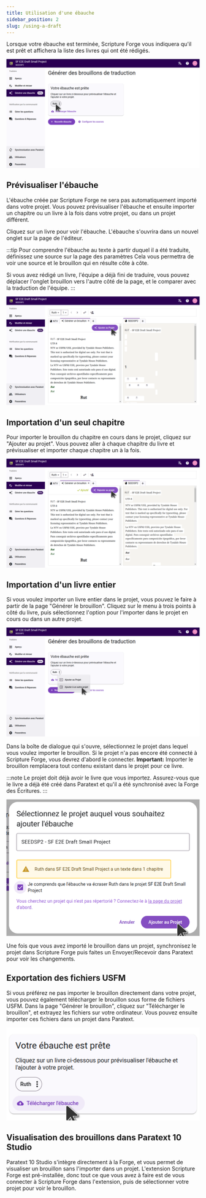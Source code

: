 ```yaml
---
title: Utilisation d'une ébauche
sidebar_position: 2
slug: /using-a-draft
---
```


Lorsque votre ébauche est terminée, Scripture Forge vous indiquera qu'il est prêt et affichera la liste des livres qui ont été rédigés.

![](./draft_complete.png)

## Prévisualiser l'ébauche

L'ébauche créée par Scripture Forge ne sera pas automatiquement importé dans votre projet. Vous pouvez prévisualiser l'ébauche et ensuite importer un chapitre ou un livre à la fois dans votre projet, ou dans un projet différent.

Cliquez sur un livre pour voir l'ébauche. L'ébauche s'ouvrira dans un nouvel onglet sur la page de l'éditeur.

:::tip
Pour comprendre l'ébauche au texte à partir duquel il a été traduite, définissez une source sur la page des paramètres Cela vous permettra de voir une source et le brouillon qui en résulte côte à côte.

Si vous avez rédigé un livre, l'équipe a déjà fini de traduire, vous pouvez déplacer l'onglet brouillon vers l'autre côté de la page, et le comparer avec la traduction de l'équipe.
:::

![](./draft_preview.png)

## Importation d'un seul chapitre

Pour importer le brouillon du chapitre en cours dans le projet, cliquez sur "Ajouter au projet". Vous pouvez aller à chaque chapitre du livre et prévisualiser et importer chaque chapitre un à la fois.

![](./chapter_imported.png)

## Importation d'un livre entier

Si vous voulez importer un livre entier dans le projet, vous pouvez le faire à partir de la page "Générer le brouillon". Cliquez sur le menu à trois points à côté du livre, puis sélectionnez l'option pour l'importer dans le projet en cours ou dans un autre projet.

![](./import_book.png)

Dans la boîte de dialogue qui s'ouvre, sélectionnez le projet dans lequel vous voulez importer le brouillon. Si le projet n'a pas encore été connecté à Scripture Forge, vous devrez d'abord le connecter. **Important:** Importer le brouillon remplacera tout contenu existant dans le projet pour ce livre.

:::note
Le projet doit déjà avoir le livre que vous importez. Assurez-vous que le livre a déjà été créé dans Paratext et qu'il a été synchronisé avec la Forge des Écritures.
:::

![](./import_book_dialog.png)

Une fois que vous avez importé le brouillon dans un projet, synchronisez le projet dans Scripture Forge puis faites un Envoyer/Recevoir dans Paratext pour voir les changements.

## Exportation des fichiers USFM

Si vous préférez ne pas importer le brouillon directement dans votre projet, vous pouvez également télécharger le brouillon sous forme de fichiers USFM. Dans la page "Générer le brouillon", cliquez sur "Télécharger le brouillon", et extrayez les fichiers sur votre ordinateur. Vous pouvez ensuite importer ces fichiers dans un projet dans Paratext.

![](./download_usfm.png)

## Visualisation des brouillons dans Paratext 10 Studio

Paratext 10 Studio s'intègre directement à la Forge, et vous permet de visualiser un brouillon sans l'importer dans un projet. L'extension Scripture Forge est pré-installée, donc tout ce que vous avez à faire est de vous connecter à Scripture Forge dans l'extension, puis de sélectionner votre projet pour voir le brouillon.
